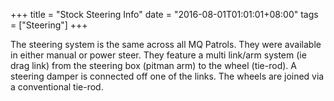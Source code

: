+++
title = "Stock Steering Info"
date = "2016-08-01T01:01:01+08:00"
tags = ["Steering"]
+++

The steering system is the same across all MQ Patrols.
They were available in either manual or power steer.
They feature a multi link/arm system (ie drag link) from the steering box (pitman arm) to the wheel (tie-rod).
A steering damper is connected off one of the links.
The wheels are joined via a conventional tie-rod.
